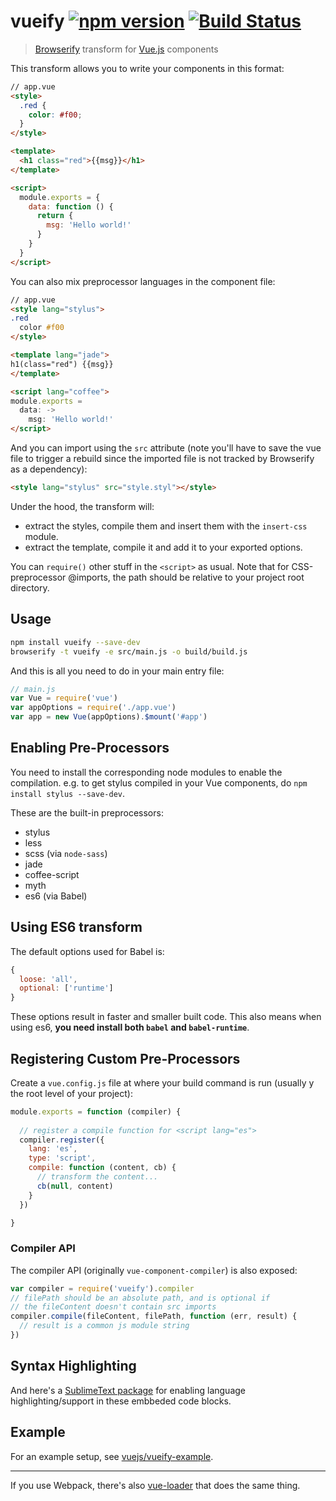 # vueify [![npm version](https://badge.fury.io/js/vueify.svg)](http://badge.fury.io/js/vue-component-compiler) [![Build Status](https://circleci.com/gh/vuejs/vueify.svg?style=shield)](https://circleci.com/gh/vuejs/vueify)

> [Browserify](http://browserify.org/) transform for [Vue.js](http://vuejs.org/) components

This transform allows you to write your components in this format:

``` html
// app.vue
<style>
  .red {
    color: #f00;
  }
</style>

<template>
  <h1 class="red">{{msg}}</h1>
</template>

<script>
  module.exports = {
    data: function () {
      return {
        msg: 'Hello world!'
      }
    }
  }
</script>
```

You can also mix preprocessor languages in the component file:

``` html
// app.vue
<style lang="stylus">
.red
  color #f00
</style>

<template lang="jade">
h1(class="red") {{msg}}
</template>

<script lang="coffee">
module.exports =
  data: ->
    msg: 'Hello world!'
</script>
```

And you can import using the `src` attribute (note you'll have to save the vue file to trigger a rebuild since the imported file is not tracked by Browserify as a dependency):

``` html
<style lang="stylus" src="style.styl"></style>
```

Under the hood, the transform will:

- extract the styles, compile them and insert them with the `insert-css` module.
- extract the template, compile it and add it to your exported options.

You can `require()` other stuff in the `<script>` as usual. Note that for CSS-preprocessor @imports, the path should be relative to your project root directory.

## Usage

``` bash
npm install vueify --save-dev
browserify -t vueify -e src/main.js -o build/build.js
```

And this is all you need to do in your main entry file:

``` js
// main.js
var Vue = require('vue')
var appOptions = require('./app.vue')
var app = new Vue(appOptions).$mount('#app')
```

## Enabling Pre-Processors

You need to install the corresponding node modules to enable the compilation. e.g. to get stylus compiled in your Vue components, do `npm install stylus --save-dev`.

These are the built-in preprocessors:

- stylus
- less
- scss (via `node-sass`)
- jade
- coffee-script
- myth
- es6 (via Babel)

## Using ES6 transform

The default options used for Babel is:

``` js
{
  loose: 'all',
  optional: ['runtime']
}
```

These options result in faster and smaller built code. This also means when using es6, **you need install both `babel` and `babel-runtime`**.

## Registering Custom Pre-Processors

Create a `vue.config.js` file at where your build command is run (usually y the root level of your project):

``` js
module.exports = function (compiler) {
  
  // register a compile function for <script lang="es">
  compiler.register({
    lang: 'es',
    type: 'script',
    compile: function (content, cb) {
      // transform the content...
      cb(null, content)
    }
  })

}
```

### Compiler API

The compiler API (originally `vue-component-compiler`) is also exposed:

``` js
var compiler = require('vueify').compiler
// filePath should be an absolute path, and is optional if
// the fileContent doesn't contain src imports
compiler.compile(fileContent, filePath, function (err, result) {
  // result is a common js module string
})
```

## Syntax Highlighting

And here's a [SublimeText package](https://github.com/vuejs/vue-syntax-highlight) for enabling language highlighting/support in these embbeded code blocks.

## Example

For an example setup, see [vuejs/vueify-example](https://github.com/vuejs/vueify-example).

---

If you use Webpack, there's also [vue-loader](https://github.com/vuejs/vue-loader) that does the same thing.
